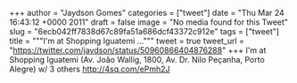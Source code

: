 
+++
author = "Jaydson Gomes"
categories = ["tweet"]
date = "Thu Mar 24 16:43:12 +0000 2011"
draft = false
image = "No media found for this Tweet"
slug = "6ecb042ff7838d67c89fa51a686dcf43372c912e"
tags = ["tweet"]
title = """I'm at Shopping Iguatemi ..."""
tweet = true
tweet_url = "https://twitter.com/jaydson/status/50960866404876288"
+++
I'm at Shopping Iguatemi (Av. João Wallig, 1800, Av. Dr. Nilo Peçanha, Porto Alegre) w/ 3 others http://4sq.com/ePmh2J
